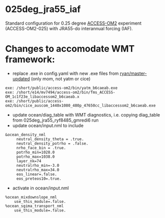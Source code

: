# 025deg_jra55_iaf
Standard configuration for 0.25 degree [ACCESS-OM2](https://github.com/COSIMA/access-om2) experiment (ACCESS-OM2-025) with JRA55-do interannual forcing (IAF).

# Changes to accomodate WMT framework:
- replace .exe in config.yaml with new .exe files from [ryan/master-updated](https://github.com/rmholmes/MOM5/tree/ryan/master-updated) (only mom, not yatm or cice)
```
exe: /short/public/access-om2/bin/yatm_b6caeab.exe
exe: /short/e14/mv7494/access-om2/bin/fms_ACCESS-OM_1c1f23e_libaccessom2_b6caeab.x
exe: /short/public/access-om2/bin/cice_auscom_1440x1080_480p_47650cc_libaccessom2_b6caeab.exe
```
- update ocean/diag_table with WMT diagnostics, i.e. copying diag_table from 025deg_jra55_ryf8485_gmredi6 run
- update ocean/input.nml to include
```
&ocean_density_nml
     neutral_density_theta = .true.
     neutral_density_potrho = .false.
     nrho_face_bin = .true.
     potrho_min=1028.0
     potrho_max=1038.0
     layer_nk=74
     neutralrho_min=-3.0
     neutralrho_max=34.0
     eos_linear=.false.
     eos_preteos10=.true.
```
- activate in ocean/input.nml 
```
%ocean_mixdownslope_nml
	use_this_module=.false.
%ocean_sgima_transport_nml
	use_this_module=.false.
```


